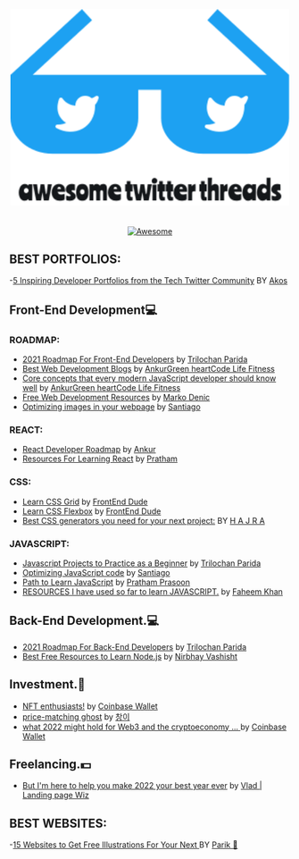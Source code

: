 <div align="center">
	<div>
		<img width="500" src="assests/awesome-twitter-threads.svg" alt="Awesome Node.js">
	</div>
	<br>
	<br>
	<a href="https://awesome.re">
		<img src="https://awesome.re/badge-flat2.svg" alt="Awesome">
	</a>
	<br>
</div>

## BEST PORTFOLIOS:
-[5 Inspiring Developer Portfolios from the Tech Twitter Community](https://twitter.com/akoskm/status/1477954945768898565) BY [Akos](https://twitter.com/akoskm)

## Front-End Development💻
### ROADMAP:
- [2021 Roadmap For Front-End Developers](https://twitter.com/TechParida/status/1309353944418865152) by [Trilochan Parida](https://twitter.com/TechParida)
- [Best Web Development Blogs](https://twitter.com/TheAnkurTyagi/status/1306637706420604928) by [AnkurGreen heartCode Life Fitness](https://twitter.com/TheAnkurTyagi)
- [Core concepts that every modern JavaScript developer should know well](https://twitter.com/TheAnkurTyagi/status/1312386619706540045) by [AnkurGreen heartCode Life Fitness](https://twitter.com/TheAnkurTyagi)
- [Free Web Development Resources](https://twitter.com/denicmarko/status/1277492413032992768) by [Marko Denic](https://twitter.com/denicmarko)
- [Optimizing images in your webpage](https://twitter.com/svpino/status/1288107645908353024) by [Santiago](https://twitter.com/svpino)
### REACT:
- [React Developer Roadmap](https://twitter.com/TheAnkurTyagi/status/1315289260044349441) by [Ankur](https://twitter.com/TheAnkurTyagi)
- [Resources For Learning React](https://twitter.com/Prathkum/status/1297814772113539072) by [Pratham](https://twitter.com/Prathkum)

### CSS:
- [Learn CSS Grid](https://twitter.com/frontenddude/status/1294969319756103680) by [FrontEnd Dude](https://twitter.com/frontenddude)
- [Learn CSS Flexbox](https://twitter.com/frontenddude/status/1300785491109961730) by [FrontEnd Dude](https://twitter.com/frontenddude)
- [Best CSS generators you need for your next project:](https://twitter.com/codewithhajra/status/1475730815850098689) BY [H A J R A](https://twitter.com/codewithhajra)
### JAVASCRIPT:
- [Javascript Projects to Practice as a Beginner](https://twitter.com/TechParida/status/1304255993816190977) by [Trilochan Parida](https://twitter.com/TechParida)
- [Optimizing JavaScript code](https://twitter.com/svpino/status/1288446622565904385) by [Santiago](https://twitter.com/svpino)
- [Path to Learn JavaScript](https://twitter.com/PrasoonPratham/status/1315535517434277890) by [Pratham Prasoon](https://twitter.com/PrasoonPratham)
- [RESOURCES I have used so far to learn JAVASCRIPT.](https://twitter.com/faheem_khan_dev/status/1483067996423684101) by [Faheem Khan](https://twitter.com/faheem_khan_dev) 
## Back-End Development.💻

- [2021 Roadmap For Back-End Developers](https://twitter.com/TechParida/status/1310167081313206272) by [Trilochan Parida](https://twitter.com/TechParida)
- [Best Free Resources to Learn Node.js](https://twitter.com/nirbhayvashisht/status/1309163230338588672) by [Nirbhay Vashisht](https://twitter.com/nirbhayvashisht)

## Investment.🤑
- [NFT enthusiasts!](https://twitter.com/CoinbaseWallet/status/1482096434975498240) by [Coinbase Wallet](https://twitter.com/CoinbaseWallet)
- [price-matching ghost](https://twitter.com/4adybug/status/1480215843883692033) by [창이](https://twitter.com/4adybug)
- [what 2022 might hold for Web3 and the cryptoeconomy ... ](https://twitter.com/coinbase/status/1478119036776972292) by [Coinbase Wallet](https://twitter.com/CoinbaseWallet)

## Freelancing.💵
- [But I'm here to help you make 2022 your best year ever](https://twitter.com/VladPasca5/status/1481241563548241920) by [Vlad | Landing page Wiz](https://twitter.com/VladPasca5)

## BEST WEBSITES:
-[15 Websites to Get Free Illustrations For Your Next ](https://twitter.com/parik36/status/1477986731873898496) BY [Parik 🌱](https://twitter.com/parik36)

